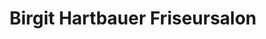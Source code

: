 ---
title: "Birgit Hartbauer Friseursalon"
url: /wuerzburg-rottenbauer/birgit-hartbauer-friseursalon/
shop: Friseur
---
